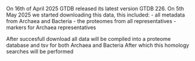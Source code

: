 On 16th of April 2025 GTDB released its latest version GTDB 226.
On 5th May 2025 we started downloading this data, this included:
         - all metadata from Archaea and Bacteria
         - the proteomes from all representatives
         - markers for Archaea representatives

After succesfull download all data will be compiled into a proteome database and tsv for both Archaea and Bacteria
After which this homology searches will be performed

